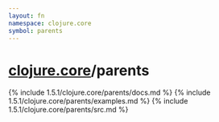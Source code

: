 ```yaml
---
layout: fn
namespace: clojure.core
symbol: parents
---
```


# [clojure.core](../)/parents

{% include 1.5.1/clojure.core/parents/docs.md %}
{% include 1.5.1/clojure.core/parents/examples.md %}
{% include 1.5.1/clojure.core/parents/src.md %}


